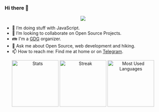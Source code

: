 ### Hi there 👋
<p align="center">
  <img src="https://readme-typing-svg.herokuapp.com?font=Fira+Code&color=%235094F0&size=24&lines=Full+Stack+web+developer;Always+learning+new+things">
</p>

- 🌱 I’m doing stuff with JavaScript. 
- 👯 I’m looking to collaborate on Open Source Projects.
- 👪 I'm a [GDG](https://developers.google.com/community/gdg) organizer.
- 💬 Ask me about Open Source, web development and hiking. 
- 📫 How to reach me: Find me at home or on [Telegram](https://t.me/manuelalferez).

<div align="center">
  <img src="https://github-readme-stats.vercel.app/api?username=manuelalferez&show_icons=true" alt="Stats" height="150">
   <img src="http://github-readme-streak-stats.herokuapp.com?user=manuelalferez&date_format=M%20j%5B%2C%20Y%5D&ring=5094F0&fire=5094F0&currStreakLabel=5094F0" height="150" alt="Streak" >
  <img src="https://github-readme-stats.vercel.app/api/top-langs/?username=manuelalferez&layout=compact" alt="Most Used Languages" height="150">
 </div>
